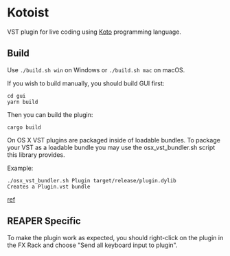 Kotoist
=======

VST plugin for live coding using [Koto](https://github.com/koto-lang/koto)
programming language.




## Build

Use `./build.sh win` on Windows or `./build.sh mac` on macOS.

If you wish to build manually, you should build GUI first:

```
cd gui
yarn build
```

Then you can build the plugin:

```
cargo build
```

On OS X VST plugins are packaged inside of loadable bundles. To package your VST
as a loadable bundle you may use the osx_vst_bundler.sh script this library
provides. 

Example: 

```
./osx_vst_bundler.sh Plugin target/release/plugin.dylib
Creates a Plugin.vst bundle
```

[ref](https://github.com/RustAudio/vst-rs#packaging-on-os-x)




## REAPER Specific

To make the plugin work as expected, you should right-click on the plugin in the
FX Rack and choose "Send all keyboard input to plugin".
